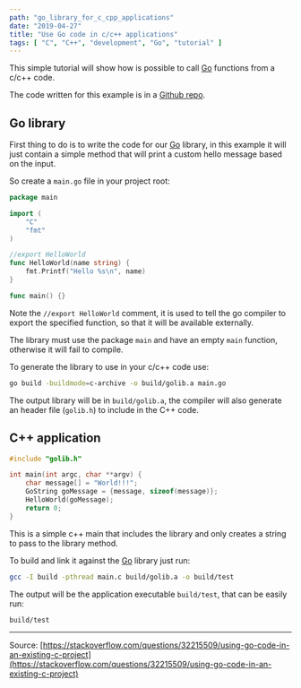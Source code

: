 ```yaml
---
path: "go_library_for_c_cpp_applications"
date: "2019-04-27"
title: "Use Go code in c/c++ applications"
tags: [ "C", "C++", "development", "Go", "tutorial" ]
---
```


This simple tutorial will show how is possible to call [Go](https://golang.org/) functions from a c/c++ code.

<!-- intro_end -->

The code written for this example is in a [Github repo](https://github.com/pasdam/example-c-go).

## Go library

First thing to do is to write the code for our [Go](https://golang.org/) library, in this example it will just contain a simple method that will print a custom hello message based on the input.

So create a `main.go` file in your project root:

```go
package main

import (
    "C"
    "fmt"
)

//export HelloWorld
func HelloWorld(name string) {
    fmt.Printf("Hello %s\n", name)
}

func main() {}
```

Note the `//export HelloWorld` comment, it is used to tell the go compiler to export the specified function, so that it will be available externally.

The library must use the package `main` and have an empty `main` function, otherwise it will fail to compile.

To generate the library to use in your c/c++ code use:

```bash
go build -buildmode=c-archive -o build/golib.a main.go
```

The output library will be in `build/golib.a`, the compiler will also generate an header file (`golib.h`) to include in the C++ code.

## C++ application

```c++
#include "golib.h"

int main(int argc, char **argv) {
    char message[] = "World!!!";
    GoString goMessage = {message, sizeof(message)};
    HelloWorld(goMessage);
    return 0;
}
```

This is a simple c++ main that includes the library and only creates a string to pass to the library method.

To build and link it against the [Go](https://golang.org/) library just run:

```bash
gcc -I build -pthread main.c build/golib.a -o build/test
```

The output will be the application executable `build/test`, that can be easily run:

```bash
build/test
```

---

Source: [https://stackoverflow.com/questions/32215509/using-go-code-in-an-existing-c-project](https://stackoverflow.com/questions/32215509/using-go-code-in-an-existing-c-project)